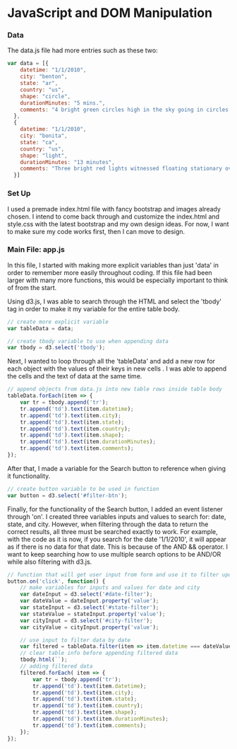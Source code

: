 # JavaScript and DOM Manipulation

### Data

The data.js file had more entries such as these two:

```javascript
var data = [{
    datetime: "1/1/2010",
    city: "benton",
    state: "ar",
    country: "us",
    shape: "circle",
    durationMinutes: "5 mins.",
    comments: "4 bright green circles high in the sky going in circles then one bright green light at my front door."
  },
  {
    datetime: "1/1/2010",
    city: "bonita",
    state: "ca",
    country: "us",
    shape: "light",
    durationMinutes: "13 minutes",
    comments: "Three bright red lights witnessed floating stationary over San Diego New Years Day 2010"
  }]
```

### Set Up

I used a premade index.html file with fancy bootstrap and images already chosen. I intend to come back through and customize the index.html and style.css with the latest bootstrap and my own design ideas. For now, I want to make sure my code works first, then I can move to design.


### Main File: app.js

In this file, I started with making more explicit variables than just 'data' in order to remember more easily throughout coding. If this file had been larger with many more functions, this would be especially important to think of from the start.

Using d3.js, I was able to search through the HTML and select the 'tbody' tag in order to make it my variable for the entire table body.

```javascript
// create more explicit variable
var tableData = data;

// create tbody variable to use when appending data
var tbody = d3.select('tbody');
```

Next, I wanted to loop through all the 'tableData' and add a new row <tr> for each object with the values of their keys in new cells <td>. I was able to append the cells and the text of data at the same time.

```javascript
// append objects from data.js into new table rows inside table body
tableData.forEach(item => {
    var tr = tbody.append('tr');
    tr.append('td').text(item.datetime);
    tr.append('td').text(item.city);
    tr.append('td').text(item.state);
    tr.append('td').text(item.country);
    tr.append('td').text(item.shape);
    tr.append('td').text(item.durationMinutes);
    tr.append('td').text(item.comments);
});
```

After that, I made a variable for the Search button to reference when giving it functionality.

```javascript
// create button variable to be used in function
var button = d3.select('#filter-btn');
```

Finally, for the functionality of the Search button, I added an event listener through 'on'. I created three variables inputs and values to search for: date, state, and city. However, when filtering through the data to return the correct results, all three must be searched exactly to work. For example, with the code as it is now, if you search for the date '1/1/2010', it will appear as if there is no data for that date. This is because of the AND && operator. I want to keep searching how to use multiple search options to be AND/OR while also filtering with d3.js.

```javascript
// function that will get user input from form and use it to filter upon clicking button
button.on('click', function() {
    // make variables for inputs and values for date and city
    var dateInput = d3.select('#date-filter');
    var dateValue = dateInput.property('value');
    var stateInput = d3.select('#state-filter');
    var stateValue = stateInput.property('value');
    var cityInput = d3.select('#city-filter');
    var cityValue = cityInput.property('value');

    // use input to filter data by date
    var filtered = tableData.filter(item => item.datetime === dateValue && item.state === stateValue.toLowerCase() && item.city === cityValue.toLowerCase());
    // clear table info before appending filtered data
    tbody.html(``);
    // adding filtered data
    filtered.forEach( item => {
        var tr = tbody.append('tr');
        tr.append('td').text(item.datetime);
        tr.append('td').text(item.city);
        tr.append('td').text(item.state);
        tr.append('td').text(item.country);
        tr.append('td').text(item.shape);
        tr.append('td').text(item.durationMinutes);
        tr.append('td').text(item.comments);
    });
});
```


```javascript

```


```javascript

```


```javascript

```